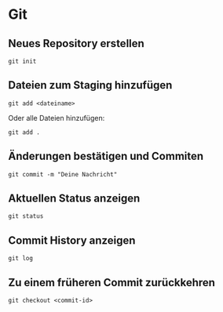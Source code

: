 # Git

## Neues Repository erstellen

`git init`

## Dateien zum Staging hinzufügen

`git add <dateiname>`

Oder alle Dateien hinzufügen:

`git add .`

## Änderungen bestätigen und Commiten

`git commit -m "Deine Nachricht"`

## Aktuellen Status anzeigen

`git status`

## Commit History anzeigen

`git log`

## Zu einem früheren Commit zurückkehren

`git checkout <commit-id>`
